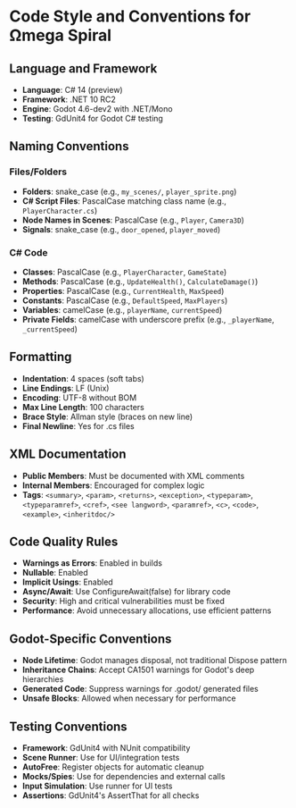 # Code Style and Conventions for Ωmega Spiral

## Language and Framework
- **Language**: C# 14 (preview)
- **Framework**: .NET 10 RC2
- **Engine**: Godot 4.6-dev2 with .NET/Mono
- **Testing**: GdUnit4 for Godot C# testing

## Naming Conventions
### Files/Folders
- **Folders**: snake_case (e.g., `my_scenes/`, `player_sprite.png`)
- **C# Script Files**: PascalCase matching class name (e.g., `PlayerCharacter.cs`)
- **Node Names in Scenes**: PascalCase (e.g., `Player`, `Camera3D`)
- **Signals**: snake_case (e.g., `door_opened`, `player_moved`)

### C# Code
- **Classes**: PascalCase (e.g., `PlayerCharacter`, `GameState`)
- **Methods**: PascalCase (e.g., `UpdateHealth()`, `CalculateDamage()`)
- **Properties**: PascalCase (e.g., `CurrentHealth`, `MaxSpeed`)
- **Constants**: PascalCase (e.g., `DefaultSpeed`, `MaxPlayers`)
- **Variables**: camelCase (e.g., `playerName`, `currentSpeed`)
- **Private Fields**: camelCase with underscore prefix (e.g., `_playerName`, `_currentSpeed`)

## Formatting
- **Indentation**: 4 spaces (soft tabs)
- **Line Endings**: LF (Unix)
- **Encoding**: UTF-8 without BOM
- **Max Line Length**: 100 characters
- **Brace Style**: Allman style (braces on new line)
- **Final Newline**: Yes for .cs files

## XML Documentation
- **Public Members**: Must be documented with XML comments
- **Internal Members**: Encouraged for complex logic
- **Tags**: `<summary>`, `<param>`, `<returns>`, `<exception>`, `<typeparam>`, `<typeparamref>`, `<cref>`, `<see langword>`, `<paramref>`, `<c>`, `<code>`, `<example>`, `<inheritdoc/>`

## Code Quality Rules
- **Warnings as Errors**: Enabled in builds
- **Nullable**: Enabled
- **Implicit Usings**: Enabled
- **Async/Await**: Use ConfigureAwait(false) for library code
- **Security**: High and critical vulnerabilities must be fixed
- **Performance**: Avoid unnecessary allocations, use efficient patterns

## Godot-Specific Conventions
- **Node Lifetime**: Godot manages disposal, not traditional Dispose pattern
- **Inheritance Chains**: Accept CA1501 warnings for Godot's deep hierarchies
- **Generated Code**: Suppress warnings for .godot/ generated files
- **Unsafe Blocks**: Allowed when necessary for performance

## Testing Conventions
- **Framework**: GdUnit4 with NUnit compatibility
- **Scene Runner**: Use for UI/integration tests
- **AutoFree**: Register objects for automatic cleanup
- **Mocks/Spies**: Use for dependencies and external calls
- **Input Simulation**: Use runner for UI tests
- **Assertions**: GdUnit4's AssertThat for all checks
